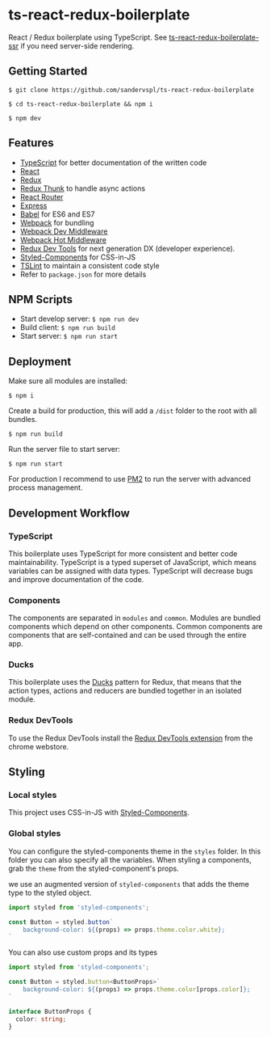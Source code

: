 # ts-react-redux-boilerplate
React / Redux boilerplate using TypeScript. See [ts-react-redux-boilerplate-ssr](https://github.com/sandervspl/ts-react-redux-boilerplate-ssr) if you need server-side rendering.

## Getting Started
```
$ git clone https://github.com/sandervspl/ts-react-redux-boilerplate
```

```
$ cd ts-react-redux-boilerplate && npm i
```

```
$ npm dev
```

## Features
* [TypeScript](https://github.com/Microsoft/TypeScript) for better documentation of the written code
* [React](https://github.com/facebook/react)
* [Redux](https://github.com/rackt/redux)
* [Redux Thunk](https://github.com/gaearon/redux-thunk) to handle async actions
* [React Router](https://github.com/rackt/react-router)
* [Express](http://expressjs.com)
* [Babel](http://babeljs.io) for ES6 and ES7
* [Webpack](http://webpack.github.io) for bundling
* [Webpack Dev Middleware](http://webpack.github.io/docs/webpack-dev-middleware.html)
* [Webpack Hot Middleware](https://github.com/glenjamin/webpack-hot-middleware)
* [Redux Dev Tools](https://github.com/gaearon/redux-devtools) for next generation DX (developer experience).
* [Styled-Components](https://github.com/styled-components/styled-components/) for CSS-in-JS
* [TSLint](https://palantir.github.io/tslint/) to maintain a consistent code style
* Refer to `package.json` for more details

## NPM Scripts
* Start develop server: `$ npm run dev`
* Build client: `$ npm run build`
* Start server: `$ npm run start`

## Deployment
Make sure all modules are installed:  
```
$ npm i
```

Create a build for production, this will add a `/dist` folder to the root with all bundles.  
```
$ npm run build
```

Run the server file to start server:
```
$ npm run start
```

For production I recommend to use [PM2](http://pm2.keymetrics.io/) to run the server with advanced process management.

## Development Workflow
### TypeScript
This boilerplate uses TypeScript for more consistent and better code maintainability. TypeScript is a typed superset of JavaScript, which means variables can be assigned with data types. TypeScript will decrease bugs and improve documentation of the code.

### Components
The components are separated in `modules` and `common`. Modules are bundled components which depend on other components. Common components are components that are self-contained and can be used through the entire app.

### Ducks
This boilerplate uses the [Ducks](https://github.com/erikras/ducks-modular-redux) pattern for Redux, that means that the action types, actions and reducers are bundled together in an isolated module.

### Redux DevTools
To use the Redux DevTools install the [Redux DevTools extension](https://chrome.google.com/webstore/detail/redux-devtools/lmhkpmbekcpmknklioeibfkpmmfibljd) from the chrome webstore.

## Styling
### Local styles
This project uses CSS-in-JS with [Styled-Components](https://github.com/styled-components/styled-components/).

### Global styles
You can configure the styled-components theme in the `styles` folder. In this folder you can also specify all the variables. When styling a components, grab the `theme` from the styled-component's props.

we use an augmented version of `styled-components` that adds the theme type to the styled object.

```ts
import styled from 'styled-components';

const Button = styled.button`
    background-color: ${(props) => props.theme.color.white};
`
```

You can also use custom props and its types

```ts
import styled from 'styled-components';

const Button = styled.button<ButtonProps>`
    background-color: ${(props) => props.theme.color[props.color]};
`

interface ButtonProps {
  color: string;
}
```

